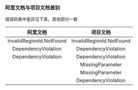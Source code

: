 ### 阿里文档与项目文档差别

错误码表中差异见下表，其他部分一致

|阿里文档|项目文档|
|:-:|:-:|
|InvalidRegionId.NotFound|InvalidRegionId.NotFound|
|DependencyViolation|DependencyViolation|
|DependencyViolation|DependencyViolation|
||MissingParameter|
||MissingParameter|
||DependencyViolation|
